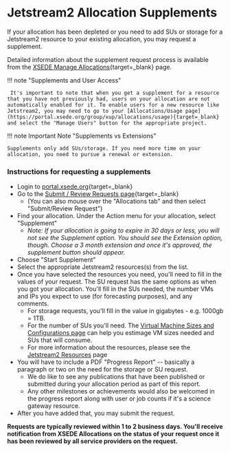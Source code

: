 # Jetstream2 Allocation Supplements

If your allocation has been depleted or you need to add SUs or storage for a Jetstream2 resource to your existing allocation, you may request a supplement.

Detailed information about the supplement request process is available from the [XSEDE Manage Allocations](https://portal.xsede.org/allocations/managing#managealloc-supplements){target=_blank} page.

!!! note "Supplements and User Access"

     It's important to note that when you get a supplement for a resource that you have not previously had, users on your allocation are not automatically enabled for it. To enable users for a new resource like Jetstream2, you may need to go to your [Allocations/Usage page](https://portal.xsede.org/group/xup/allocations/usage){target=_blank} and select the "Manage Users" button for the appropriate project.

!!! note Important Note "Supplements vs Extensions"

    Supplements only add SUs/storage. If you need more time on your allocation, you need to pursue a renewal or extension.


### Instructions for requesting a supplements

* Login to [portal.xsede.org](https://portal.xsede.org){target=_blank}
* Go to the [Submit / Review Requests page](https://portal.xsede.org/group/xup/submit-request#/){target=_blank}
    * (You can also mouse over the "Allocations tab" and then select "Submit/Review Request")
* Find your allocation. Under the Action menu for your allocation, select "Supplement"
    * *Note: If your allocation is going to expire in 30 days or less, you will not see the Supplement option. You should see the Extension option, though. Choose a 3 month extension and once it's approved, the supplement button should appear.*
* Choose "Start Supplement"
* Select the appropriate Jetstream2 resources(s) from the list.
* Once you have selected the resources you need, you'll need to fill in the values of your request. The SU request has the same options as when you got your allocation. You'll fill in the SUs needed, the number VMs and IPs you expect to use (for forecasting purposes), and any comments.
    * For storage requests, you'll fill in the value in gigabytes - e.g. 1000gb = 1TB.
    * For the number of SUs you'll need. The [Virtual Machine Sizes and Configurations page](../general/vmsizes.md) can help you estimage VM sizes needed and SUs that will consume.
    * For more information about the resources, please see the [Jetstream2 Resources](../general/resources.md) page
* You will have to include a PDF "Progress Report" -- basically a paragraph or two on the need for the storage or SU request.
    * We do like to see any publications that have been published or submitted during your allocation period as part of this report.
    * Any other milestones or achievements would also be welcomed in the progress report along with user or job counts if it's a science gateway resource.
* After you have added that, you may submit the request.

**Requests are typically reviewed within 1 to 2 business days. You'll receive notification from XSEDE Allocations on the status of your request once it has been reviewed by all service providers on the request.**
